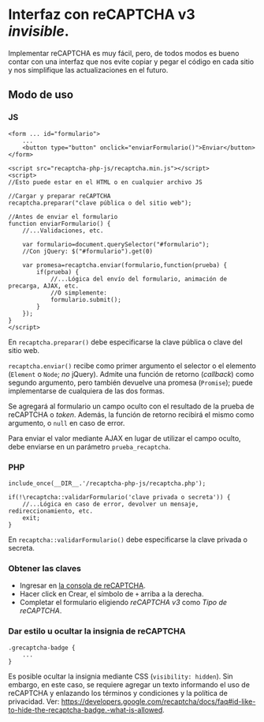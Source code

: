 # Interfaz con reCAPTCHA v3 *invisible*.

Implementar reCAPTCHA es muy fácil, pero, de todos modos es bueno contar con una interfaz que nos evite copiar y pegar el código en cada sitio y nos simplifique las actualizaciones en el futuro.

## Modo de uso

### JS

    <form ... id="formulario">
        ...
        <button type="button" onclick="enviarFormulario()">Enviar</button>
    </form>

    <script src="recaptcha-php-js/recaptcha.min.js"></script>
    <script>
    //Esto puede estar en el HTML o en cualquier archivo JS

    //Cargar y preparar reCAPTCHA
    recaptcha.preparar("clave pública o del sitio web");

    //Antes de enviar el formulario
    function enviarFormulario() {
        //...Validaciones, etc.

        var formulario=document.querySelector("#formulario");
        //Con jQuery: $("#formulario").get(0)

        var promesa=recaptcha.enviar(formulario,function(prueba) {
            if(prueba) {
                //...Lógica del envío del formulario, animación de precarga, AJAX, etc.
                //O simplemente:
                formulario.submit();
            }
        });
    }
    </script>

En `recaptcha.preparar()` debe especificarse la clave pública o clave del sitio web.

`recaptcha.enviar()` recibe como primer argumento el selector o el elemento (`Element` o `Node`; *no* jQuery). Admite una función de retorno (*callback*) como segundo argumento, pero también devuelve una promesa (`Promise`); puede implementarse de cualquiera de las dos formas.

Se agregará al formulario un campo oculto con el resultado de la prueba de reCAPTCHA o *token*. Además, la función de retorno recibirá el mismo como argumento, o `null` en caso de error.

Para enviar el valor mediante AJAX en lugar de utilizar el campo oculto, debe enviarse en un parámetro `prueba_recaptcha`.

### PHP

    include_once(__DIR__.'/recaptcha-php-js/recaptcha.php');

    if(!\recaptcha::validarFormulario('clave privada o secreta')) {
        //...Lógica en caso de error, devolver un mensaje, redireccionamiento, etc.
        exit;
    }

En `recaptcha::validarFormulario()` debe especificarse la clave privada o secreta.

### Obtener las claves

- Ingresar en [la consola de reCAPTCHA](https://www.google.com/recaptcha/admin/site/348660263?hl=es).
- Hacer click en Crear, el símbolo de `+` arriba a la derecha.
- Completar el formulario eligiendo *reCAPTCHA v3* como *Tipo de reCAPTCHA*.

### Dar estilo u ocultar la insignia de reCAPTCHA

    .grecaptcha-badge {
        ...
    }

Es posible ocultar la insignia mediante CSS (`visibility: hidden`). Sin embargo, en este caso, se requiere agregar un texto informando el uso de reCAPTCHA y enlazando los términos y condiciones y la política de privacidad. Ver: https://developers.google.com/recaptcha/docs/faq#id-like-to-hide-the-recaptcha-badge.-what-is-allowed.

